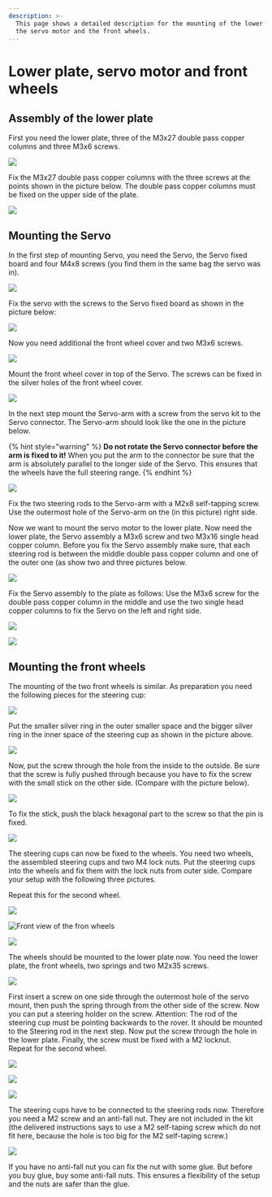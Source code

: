 ```yaml
---
description: >-
  This page shows a detailed description for the mounting of the lower plate,
  the servo motor and the front wheels.
---
```


# Lower plate, servo motor and front wheels

## Assembly of the lower plate

First you need the lower plate, three of the M3x27 double pass copper columns and three M3x6 screws.

![](../../../.gitbook/assets/20191217_142511.jpg)

Fix the M3x27 double pass copper columns with the three screws at the points shown in the picture below. The double pass copper columns must be fixed on the upper side of the plate.

![](../../../.gitbook/assets/20191217_142608.jpg)

## Mounting the Servo

In the first step of mounting Servo, you need the Servo, the Servo fixed board and four M4x8 screws \(you find them in the same bag the servo was in\).

![](../../../.gitbook/assets/20191217_135205.jpg)

Fix the servo with the screws to the Servo fixed board as shown in the picture below:

![](../../../.gitbook/assets/20191217_135614.jpg)

Now you need additional the front wheel cover and two M3x6 screws.

![](../../../.gitbook/assets/20191217_135812.jpg)

Mount the front wheel cover in top of the Servo. The screws can be fixed in the silver holes of the front wheel cover.

![](../../../.gitbook/assets/20191217_140838.jpg)

In the next step mount the Servo-arm with a screw from the servo kit to the Servo connector. The Servo-arm should look like the one in the picture below. 

{% hint style="warning" %}
**Do not rotate the Servo connector before the arm is fixed to it!** When you put the arm to the connector be sure that the arm is absolutely parallel to the longer side of the Servo. This ensures that the wheels have the full steering range.
{% endhint %}

![](../../../.gitbook/assets/20191217_142126.jpg)

Fix the two steering rods to the Servo-arm with a M2x8 self-tapping screw. Use the outermost hole of the Servo-arm on the \(in this picture\) right side.

Now we want to mount the servo motor to the lower plate. Now need the lower plate, the Servo assembly a M3x6 screw and two M3x16 single head copper column. Before you fix the Servo assembly make sure, that each steering rod is between the middle double pass copper column and one of the outer one \(as show two and three pictures below.

![](../../../.gitbook/assets/20191217_142747.jpg)

Fix the Servo assembly to the plate as follows: Use the M3x6 screw for the double pass copper column in the middle and use the two single head copper columns to fix the Servo on the left and right side. 

![](../../../.gitbook/assets/20191217_143729.jpg)

![](../../../.gitbook/assets/20191217_143840.jpg)

## Mounting the front wheels

The mounting of the two front wheels is similar. As preparation you need the following pieces for the steering cup:

![](../../../.gitbook/assets/steering_cup_edit.jpg)

Put the smaller silver ring in the outer smaller space and the bigger silver ring in the inner space of the steering cup as shown in the picture above. 

![](../../../.gitbook/assets/20191217_144445.jpg)

Now, put the screw through the hole from the inside to the outside. Be sure that the screw is fully pushed through because you have to fix the screw with the small stick on the other side. \(Compare with the picture below\).

![](../../../.gitbook/assets/20191217_144608.jpg)

To fix the stick, push the black hexagonal part to the screw so that the pin is fixed.

![](../../../.gitbook/assets/20191217_144704.jpg)

The steering cups can now be fixed to the wheels. You need two wheels, the assembled steering cups and  two M4 lock nuts. Put the steering cups into the wheels and fix them with the lock nuts from outer side. Compare your setup with the following three pictures.

Repeat this for the second wheel.

![](../../../.gitbook/assets/20191217_144916.jpg)

![Front view of the fron wheels](../../../.gitbook/assets/20191217_145127.jpg)

![](../../../.gitbook/assets/20191217_145121.jpg)

The wheels should be mounted to the lower plate now. You need the lower plate, the front wheels, two springs and two M2x35 screws.

![](../../../.gitbook/assets/20191217_145515.jpg)

First insert a screw on one side through the outermost hole of the servo mount, then push the spring through from the other side of the screw. Now you can put a steering holder on the screw. Attention: The rod of the steering cup must be pointing backwards to the rover. It should be mounted to the Steering rod in the next step. Now put the screw through the hole in the lower plate. Finally, the screw must be fixed with a M2 locknut.   
Repeat for the second wheel.

![](../../../.gitbook/assets/20191217_150131.jpg)

![](../../../.gitbook/assets/20191217_150126.jpg)

![](../../../.gitbook/assets/front_wheels_steering_mount.jpg)

The steering cups have to be connected to the steering rods now. Therefore you need a M2 screw and an anti-fall nut. They are not included in the kit \(the delivered instructions says to use a M2 self-taping screw which do not fit here, because the hole is too big for the M2 self-taping screw.\)

![](../../../.gitbook/assets/20191218_155730.jpg)

If you have no anti-fall nut you can fix the nut with some glue. But before you buy glue, buy some anti-fall nuts. This ensures a flexibility of the setup and the nuts are safer than the glue.

